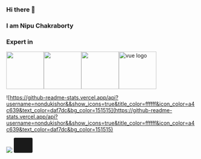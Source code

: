### Hi there 👋
### I am Nipu Chakraborty

### Expert in

<div style="display:flex;">
<img height="100" width="100" src="https://avatars1.githubusercontent.com/u/25158?s=200&v=4"/>
<img height="100" width="100" src="https://avatars3.githubusercontent.com/u/9950313?s=200&v=4"/>
 <img height="100" width="100" src="https://icons-for-free.com/iconfiles/png/512/design+development+facebook+framework+mobile+react+icon-1320165723839064798.png">
 <img height="100" width="100" class="hero-logo" src="https://vuejs.org/images/logo.png" alt="vue logo">
</div>

![https://github-readme-stats.vercel.app/api?username=nondukishor&&show_icons=true&title_color=ffffff&icon_color=a4c639&text_color=daf7dc&bg_color=151515](https://github-readme-stats.vercel.app/api?username=nondukishor&&show_icons=true&title_color=ffffff&icon_color=a4c639&text_color=daf7dc&bg_color=151515)

<a href="https://www.linkedin.com/in/nipuchakraborty/"><img src="https://img.icons8.com/nolan/64/linkedin-circled.png"/></a>
<svg width="50" height="40" viewBox="0 0 50 40" fill="none" xmlns="http://www.w3.org/2000/svg"><rect width="50" height="40" rx="3" style="fill: currentColor;"></rect><path d="M19.099 23.508c0 1.31-.423 2.388-1.27 3.234-.838.839-1.942 1.258-3.312 1.258h-4.403V12.277h4.492c1.31 0 2.385.423 3.224 1.27.846.838 1.269 1.912 1.269 3.223v6.738zm-2.808 0V16.77c0-.562-.187-.981-.562-1.258-.374-.285-.748-.427-1.122-.427h-1.685v10.107h1.684c.375 0 .75-.138 1.123-.415.375-.285.562-.708.562-1.27zM28.185 28h-5.896c-.562 0-1.03-.187-1.404-.561-.375-.375-.562-.843-.562-1.404V14.243c0-.562.187-1.03.562-1.404.374-.375.842-.562 1.404-.562h5.896v2.808H23.13v3.65h3.088v2.808h-3.088v3.65h5.054V28zm7.12 0c-.936 0-1.684-.655-2.246-1.965l-3.65-13.758h3.089l2.807 10.804 2.808-10.804H41.2l-3.65 13.758C36.99 27.345 36.241 28 35.305 28z" style="fill: var(--base-inverted);"></path></svg>




